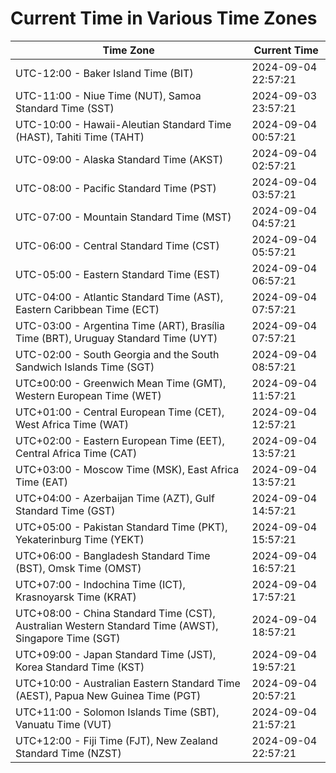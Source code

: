 # Current Time in Various Time Zones

| Time Zone | Current Time |
|-----------|--------------|
| UTC-12:00 - Baker Island Time (BIT) | 2024-09-04 22:57:21 |
| UTC-11:00 - Niue Time (NUT), Samoa Standard Time (SST) | 2024-09-03 23:57:21 |
| UTC-10:00 - Hawaii-Aleutian Standard Time (HAST), Tahiti Time (TAHT) | 2024-09-04 00:57:21 |
| UTC-09:00 - Alaska Standard Time (AKST) | 2024-09-04 02:57:21 |
| UTC-08:00 - Pacific Standard Time (PST) | 2024-09-04 03:57:21 |
| UTC-07:00 - Mountain Standard Time (MST) | 2024-09-04 04:57:21 |
| UTC-06:00 - Central Standard Time (CST) | 2024-09-04 05:57:21 |
| UTC-05:00 - Eastern Standard Time (EST) | 2024-09-04 06:57:21 |
| UTC-04:00 - Atlantic Standard Time (AST), Eastern Caribbean Time (ECT) | 2024-09-04 07:57:21 |
| UTC-03:00 - Argentina Time (ART), Brasília Time (BRT), Uruguay Standard Time (UYT) | 2024-09-04 07:57:21 |
| UTC-02:00 - South Georgia and the South Sandwich Islands Time (SGT) | 2024-09-04 08:57:21 |
| UTC±00:00 - Greenwich Mean Time (GMT), Western European Time (WET) | 2024-09-04 11:57:21 |
| UTC+01:00 - Central European Time (CET), West Africa Time (WAT) | 2024-09-04 12:57:21 |
| UTC+02:00 - Eastern European Time (EET), Central Africa Time (CAT) | 2024-09-04 13:57:21 |
| UTC+03:00 - Moscow Time (MSK), East Africa Time (EAT) | 2024-09-04 13:57:21 |
| UTC+04:00 - Azerbaijan Time (AZT), Gulf Standard Time (GST) | 2024-09-04 14:57:21 |
| UTC+05:00 - Pakistan Standard Time (PKT), Yekaterinburg Time (YEKT) | 2024-09-04 15:57:21 |
| UTC+06:00 - Bangladesh Standard Time (BST), Omsk Time (OMST) | 2024-09-04 16:57:21 |
| UTC+07:00 - Indochina Time (ICT), Krasnoyarsk Time (KRAT) | 2024-09-04 17:57:21 |
| UTC+08:00 - China Standard Time (CST), Australian Western Standard Time (AWST), Singapore Time (SGT) | 2024-09-04 18:57:21 |
| UTC+09:00 - Japan Standard Time (JST), Korea Standard Time (KST) | 2024-09-04 19:57:21 |
| UTC+10:00 - Australian Eastern Standard Time (AEST), Papua New Guinea Time (PGT) | 2024-09-04 20:57:21 |
| UTC+11:00 - Solomon Islands Time (SBT), Vanuatu Time (VUT) | 2024-09-04 21:57:21 |
| UTC+12:00 - Fiji Time (FJT), New Zealand Standard Time (NZST) | 2024-09-04 22:57:21 |
